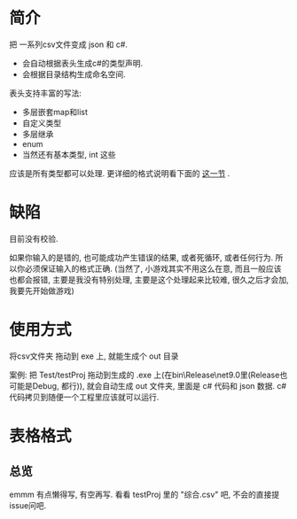 # 简介

把 一系列csv文件变成 json 和 c#.

- 会自动根据表头生成c#的类型声明.
- 会根据目录结构生成命名空间.

表头支持丰富的写法:

- 多层嵌套map和list
- 自定义类型
- 多层继承
- enum
- 当然还有基本类型, int 这些

应该是所有类型都可以处理.
更详细的格式说明看下面的 [这一节](#表格格式) .

# 缺陷

目前没有校验.

如果你输入的是错的, 也可能成功产生错误的结果, 或者死循环, 或者任何行为. 所以你必须保证输入的格式正确.
(当然了, 小游戏其实不用这么在意, 而且一般应该也都会报错, 主要是我没有特别处理, 主要是这个处理起来比较难, 很久之后才会加, 我要先开始做游戏)

# 使用方式

将csv文件夹 拖动到 exe 上, 就能生成个 out 目录

案例:
把 Test/testProj 拖动到生成的 .exe 上(在bin\Release\net9.0里(Release也可能是Debug, 都行)), 就会自动生成 out 文件夹, 里面是 c# 代码和 json 数据. c# 代码拷贝到随便一个工程里应该就可以运行.

# 表格格式

## 总览

emmm 有点懒得写, 有空再写.
看看 testProj 里的 "综合.csv" 吧, 不会的直接提issue问吧.

